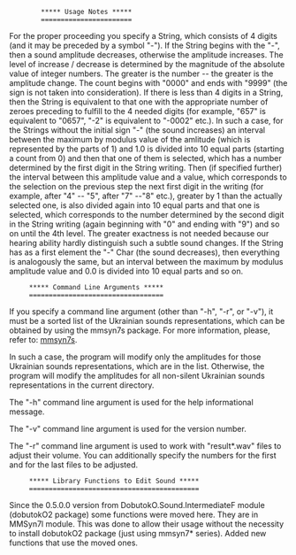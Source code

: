             ***** Usage Notes *****
            =======================

For the proper proceeding you specify a String, which consists of 4 
digits (and it may be preceded by a symbol "-"). If the String 
begins with the "-", then a sound amplitude decreases, otherwise 
the amplitude increases. The level of increase / decrease is 
determined by the magnitude of the absolute value of integer numbers. 
The greater is the number -- the greater is the amplitude change. 
The count begins with "0000" and ends with "9999" (the sign is not 
taken into consideration). If there is less than 4 digits in a String, 
then the String is equivalent to that one with the appropriate number 
of zeroes preceding to fulfill to the 4 needed digits (for example, 
"657" is equivalent to "0657", "-2" is equivalent to "-0002" etc.). 
In such a case, for the Strings without the initial sign "-" (the 
sound increases) an interval between the maximum by modulus value 
of the amlitude (which is represented by the parts of 1) and 1.0 
is divided into 10 equal parts (starting a count from 0) and then 
that one of them is selected, which has a number determined by the 
first digit in the String writing. Then (if specified further) 
the interval between this amplitude value and a value, which 
corresponds to the selection on the previous step the next 
first digit in the writing (for example, after "4" -- "5", 
after "7" --"8" etc.), greater by 1 than the actually selected one, 
is also divided again into 10 equal parts and that one is selected, 
which corresponds to the number determined by the second digit in the 
String writing (again beginning with "0" and ending with "9") and so on 
until the 4th level. The greater exactness is not needed because our 
hearing ability hardly distinguish such a subtle sound changes. If 
the String has as a first element the "-" Char (the sound decreases), 
then everything is analogously the same, but an interval between the 
maximum by modulus amplitude value and 0.0 is divided into 10 equal parts 
and so on.

         ***** Command Line Arguments *****
         ==================================
         
If you specify a command line argument (other than "-h", "-r", or "-v"),
it must be a sorted list of the Ukrainian sounds representations,
which can be obtained by using the mmsyn7s package. For more information,
please, refer to:
[mmsyn7s](https://hackage.haskell.org/package/mmsyn7s).

In such a case, the program will modify only the amplitudes for
those Ukrainian sounds representations, which are in the list.
Otherwise, the program will modify the amplitudes for all non-silent Ukrainian
sounds representations in the current directory.

The "-h" command line argument is used for the help informational message.

The "-v" command line argument is used for the version number.

The "-r" command line argument is used to work with "result*.wav" files to adjust
their volume. You can additionally specify the numbers for the first and for
the last files to be adjusted.

         ***** Library Functions to Edit Sound *****
         ===========================================

Since the 0.5.0.0 version from DobutokO.Sound.IntermediateF module (dobutokO2 package) 
some functions were moved here. They are in MMSyn7l module. This was done to allow 
their usage without the necessity to install dobutokO2 package (just using mmsyn7* 
series). Added new functions that use the moved ones.

